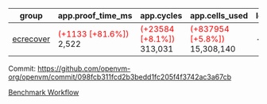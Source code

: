 | group | app.proof_time_ms | app.cycles | app.cells_used | leaf.proof_time_ms | leaf.cycles | leaf.cells_used |
| -- | -- | -- | -- | -- | -- | -- |
| [ecrecover](https://github.com/openvm-org/openvm/blob/benchmark-results/benchmarks-dispatch/refs/heads/avaneesh/test-2/ecrecover-098fcb311fcd2b3bedd1fc205f4f3742ac3a67cb.md) |<span style='color: red'>(+1133 [+81.6%])</span> 2,522 | <span style='color: red'>(+23584 [+8.1%])</span> 313,031 | <span style='color: red'>(+837954 [+5.8%])</span> 15,308,140 |- | - | - |


Commit: https://github.com/openvm-org/openvm/commit/098fcb311fcd2b3bedd1fc205f4f3742ac3a67cb

[Benchmark Workflow](https://github.com/openvm-org/openvm/actions/runs/15311247534)
